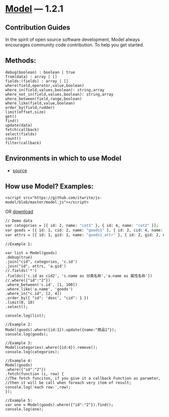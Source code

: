 [Model](https://github.com/itwrite/model/) — 1.2.1
==================================================

Contribution Guides
--------------------------------------

In the spirit of open source software development, Model always encourages community code contribution. To help you get started.

Methods: 
---------------------------
```
debug(boolean) : boolean | true
from(data) : array | []
fields:(fields) : array | []
where(field,operator,value,boolean)
where_in(field,values,boolean): string,array
where_not_in(field,values,boolean): string,array
where_between(field,range,boolean)
where_like(field,value,boolean)
order_by(field,rudder)
limit(offset,size)
get()
find()
update(data)
fetch(callback)
select(fields)
count()
filter(callback)
```

Environments in which to use Model
--------------------------------------

- [source](https://github.com/itwrite/js-model/blob/master/model.js)

How use Model? Examples:
----------------------------
```
<script src="https://github.com/itwrite/js-model/blob/master/model.js"></script>
```
OR  [download](https://github.com/itwrite/js-model/blob/master/model.js)

```bash
// Demo data
var categories = [{ id: 2, name: "cat1" }, { id: 4, name: "cat2" }];
var goods = [{ id: 1, cid: 2, name: "goods1" }, { id: 2, cid: 4, name: "goods2" }];
var attrs = [{ id: 1, gid: 1, name: "goods1_attr" }, { id: 2, gid: 2, name: "goods2_attr" }];

```
```
//Example 1:

var list = Model(goods)
.debug(true)
.join("cid", categories, 'c.id')
.join("id", attrs, 'a.gid')
//.fields('*')
.fields(['c.id as cid2', 'c.name as 分类名称','a.name as 属性名称'])
//.where({"id":"2"})
.where_between('c.id', [1, 100])
.where_like('a.name', 'goods')
.where_in("c.id", [2, 4])
.order_by({ "id": 'desc', "cid": 1 })
.limit(0, 10)
.select();

console.log(list);

```
```
//Example 2:
Model(goods).where({id:1}).update({name:"商品1"});
console.log(goods);
```
```
//Example 3:
Model(categories).where({id:4}).remove();
console.log(categories);
```
```
//Example 4:
Model(goods)
.where({"id":"2"})
.fetch(function (i, row) {
//The fetch funciton, if you give it a callback Function as paramter, 
//then it will be call when foreach very item of result;
console.log('each row:',row);
});
```
```
//Example 5:
var one = Model(goods).where({"id":"2"}).find();
console.log(one);
```
